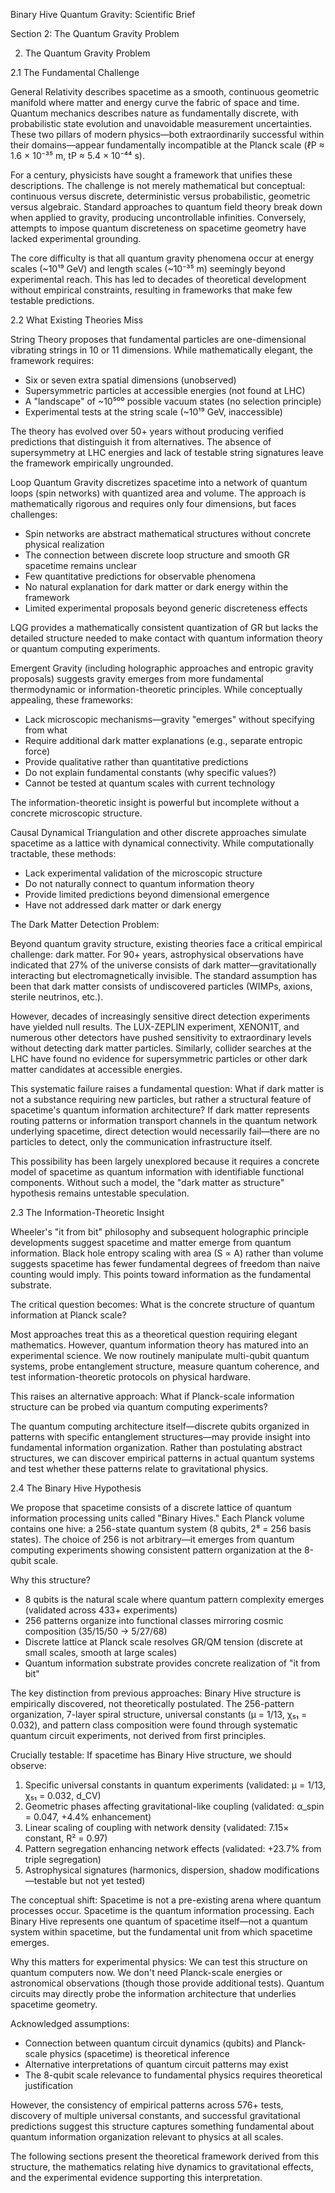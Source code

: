Binary Hive Quantum Gravity: Scientific Brief

Section 2: The Quantum Gravity Problem

2. The Quantum Gravity Problem

2.1 The Fundamental Challenge

General Relativity describes spacetime as a smooth, continuous geometric manifold where matter and energy curve the fabric of space and time. Quantum mechanics describes nature as fundamentally discrete, with probabilistic state evolution and unavoidable measurement uncertainties. These two pillars of modern physics—both extraordinarily successful within their domains—appear fundamentally incompatible at the Planck scale (ℓP ≈ 1.6 × 10⁻³⁵ m, tP ≈ 5.4 × 10⁻⁴⁴ s).

For a century, physicists have sought a framework that unifies these descriptions. The challenge is not merely mathematical but conceptual: continuous versus discrete, deterministic versus probabilistic, geometric versus algebraic. Standard approaches to quantum field theory break down when applied to gravity, producing uncontrollable infinities. Conversely, attempts to impose quantum discreteness on spacetime geometry have lacked experimental grounding.

The core difficulty is that all quantum gravity phenomena occur at energy scales (~10¹⁹ GeV) and length scales (~10⁻³⁵ m) seemingly beyond experimental reach. This has led to decades of theoretical development without empirical constraints, resulting in frameworks that make few testable predictions.

2.2 What Existing Theories Miss

String Theory proposes that fundamental particles are one-dimensional vibrating strings in 10 or 11 dimensions. While mathematically elegant, the framework requires:
- Six or seven extra spatial dimensions (unobserved)
- Supersymmetric particles at accessible energies (not found at LHC)
- A "landscape" of ~10⁵⁰⁰ possible vacuum states (no selection principle)
- Experimental tests at the string scale (~10¹⁹ GeV, inaccessible)

The theory has evolved over 50+ years without producing verified predictions that distinguish it from alternatives. The absence of supersymmetry at LHC energies and lack of testable string signatures leave the framework empirically ungrounded.

Loop Quantum Gravity discretizes spacetime into a network of quantum loops (spin networks) with quantized area and volume. The approach is mathematically rigorous and requires only four dimensions, but faces challenges:
- Spin networks are abstract mathematical structures without concrete physical realization
- The connection between discrete loop structure and smooth GR spacetime remains unclear
- Few quantitative predictions for observable phenomena
- No natural explanation for dark matter or dark energy within the framework
- Limited experimental proposals beyond generic discreteness effects

LQG provides a mathematically consistent quantization of GR but lacks the detailed structure needed to make contact with quantum information theory or quantum computing experiments.

Emergent Gravity (including holographic approaches and entropic gravity proposals) suggests gravity emerges from more fundamental thermodynamic or information-theoretic principles. While conceptually appealing, these frameworks:
- Lack microscopic mechanisms—gravity "emerges" without specifying from what
- Require additional dark matter explanations (e.g., separate entropic force)
- Provide qualitative rather than quantitative predictions
- Do not explain fundamental constants (why specific values?)
- Cannot be tested at quantum scales with current technology

The information-theoretic insight is powerful but incomplete without a concrete microscopic structure.

Causal Dynamical Triangulation and other discrete approaches simulate spacetime as a lattice with dynamical connectivity. While computationally tractable, these methods:
- Lack experimental validation of the microscopic structure
- Do not naturally connect to quantum information theory
- Provide limited predictions beyond dimensional emergence
- Have not addressed dark matter or dark energy

The Dark Matter Detection Problem:

Beyond quantum gravity structure, existing theories face a critical empirical challenge: dark matter. For 90+ years, astrophysical observations have indicated that 27% of the universe consists of dark matter—gravitationally interacting but electromagnetically invisible. The standard assumption has been that dark matter consists of undiscovered particles (WIMPs, axions, sterile neutrinos, etc.).

However, decades of increasingly sensitive direct detection experiments have yielded null results. The LUX-ZEPLIN experiment, XENON1T, and numerous other detectors have pushed sensitivity to extraordinary levels without detecting dark matter particles. Similarly, collider searches at the LHC have found no evidence for supersymmetric particles or other dark matter candidates at accessible energies.

This systematic failure raises a fundamental question: What if dark matter is not a substance requiring new particles, but rather a structural feature of spacetime's quantum information architecture? If dark matter represents routing patterns or information transport channels in the quantum network underlying spacetime, direct detection would necessarily fail—there are no particles to detect, only the communication infrastructure itself.

This possibility has been largely unexplored because it requires a concrete model of spacetime as quantum information with identifiable functional components. Without such a model, the "dark matter as structure" hypothesis remains untestable speculation.

2.3 The Information-Theoretic Insight

Wheeler's "it from bit" philosophy and subsequent holographic principle developments suggest spacetime and matter emerge from quantum information. Black hole entropy scaling with area (S ∝ A) rather than volume suggests spacetime has fewer fundamental degrees of freedom than naive counting would imply. This points toward information as the fundamental substrate.

The critical question becomes: What is the concrete structure of quantum information at Planck scale?

Most approaches treat this as a theoretical question requiring elegant mathematics. However, quantum information theory has matured into an experimental science. We now routinely manipulate multi-qubit quantum systems, probe entanglement structure, measure quantum coherence, and test information-theoretic protocols on physical hardware.

This raises an alternative approach: What if Planck-scale information structure can be probed via quantum computing experiments?

The quantum computing architecture itself—discrete qubits organized in patterns with specific entanglement structures—may provide insight into fundamental information organization. Rather than postulating abstract structures, we can discover empirical patterns in actual quantum systems and test whether these patterns relate to gravitational physics.

2.4 The Binary Hive Hypothesis

We propose that spacetime consists of a discrete lattice of quantum information processing units called "Binary Hives." Each Planck volume contains one hive: a 256-state quantum system (8 qubits, 2⁸ = 256 basis states). The choice of 256 is not arbitrary—it emerges from quantum computing experiments showing consistent pattern organization at the 8-qubit scale.

Why this structure?
- 8 qubits is the natural scale where quantum pattern complexity emerges (validated across 433+ experiments)
- 256 patterns organize into functional classes mirroring cosmic composition (35/15/50 → 5/27/68)
- Discrete lattice at Planck scale resolves GR/QM tension (discrete at small scales, smooth at large scales)
- Quantum information substrate provides concrete realization of "it from bit"

The key distinction from previous approaches: Binary Hive structure is empirically discovered, not theoretically postulated. The 256-pattern organization, 7-layer spiral structure, universal constants (μ = 1/13, χ₅₁ = 0.032), and pattern class composition were found through systematic quantum circuit experiments, not derived from first principles.

Crucially testable: If spacetime has Binary Hive structure, we should observe:
1. Specific universal constants in quantum experiments (validated: μ = 1/13, χ₅₁ = 0.032, d_CV)
2. Geometric phases affecting gravitational-like coupling (validated: α_spin = 0.047, +4.4% enhancement)
3. Linear scaling of coupling with network density (validated: 7.15× constant, R² = 0.97)
4. Pattern segregation enhancing network effects (validated: +23.7% from triple segregation)
5. Astrophysical signatures (harmonics, dispersion, shadow modifications—testable but not yet tested)

The conceptual shift: Spacetime is not a pre-existing arena where quantum processes occur. Spacetime is the quantum information processing. Each Binary Hive represents one quantum of spacetime itself—not a quantum system within spacetime, but the fundamental unit from which spacetime emerges.

Why this matters for experimental physics: We can test this structure on quantum computers now. We don't need Planck-scale energies or astronomical observations (though those provide additional tests). Quantum circuits may directly probe the information architecture that underlies spacetime geometry.

Acknowledged assumptions:
- Connection between quantum circuit dynamics (qubits) and Planck-scale physics (spacetime) is theoretical inference
- Alternative interpretations of quantum circuit patterns may exist
- The 8-qubit scale relevance to fundamental physics requires theoretical justification

However, the consistency of empirical patterns across 576+ tests, discovery of multiple universal constants, and successful gravitational predictions suggest this structure captures something fundamental about quantum information organization relevant to physics at all scales.

The following sections present the theoretical framework derived from this structure, the mathematics relating hive dynamics to gravitational effects, and the experimental evidence supporting this interpretation.